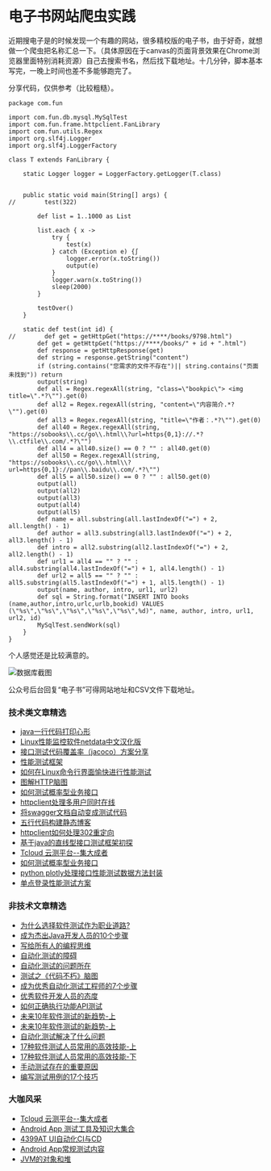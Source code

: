 # 电子书网站爬虫实践

近期搜电子是的时候发现一个有趣的网站，很多精校版的电子书，由于好奇，就想做一个爬虫把名称汇总一下。（具体原因在于canvas的页面背景效果在Chrome浏览器里面特别消耗资源）自己去搜索书名，然后找下载地址。十几分钟，脚本基本写完，一晚上时间也差不多能够跑完了。

分享代码，仅供参考（比较粗糙）。

```
package com.fun

import com.fun.db.mysql.MySqlTest
import com.fun.frame.httpclient.FanLibrary
import com.fun.utils.Regex
import org.slf4j.Logger
import org.slf4j.LoggerFactory

class T extends FanLibrary {

    static Logger logger = LoggerFactory.getLogger(T.class)


    public static void main(String[] args) {
//        test(322)

        def list = 1..1000 as List

        list.each { x ->  
            try {
                test(x)
            } catch (Exception e) {∫
                logger.error(x.toString())
                output(e)
            }
            logger.warn(x.toString())
            sleep(2000)
        }

        testOver()
    }

    static def test(int id) {
//        def get = getHttpGet("https://****/books/9798.html")
        def get = getHttpGet("https://****/books/" + id + ".html")
        def response = getHttpResponse(get)
        def string = response.getString("content")
        if (string.contains("您需求的文件不存在")|| string.contains("页面未找到")) return
        output(string)
        def all = Regex.regexAll(string, "class=\"bookpic\"> <img title=\".*?\"").get(0)
        def all2 = Regex.regexAll(string, "content=\"内容简介.*?\"").get(0)
        def all3 = Regex.regexAll(string, "title=\"作者：.*?\"").get(0)
        def all40 = Regex.regexAll(string, "https://sobooks\\.cc/go\\.html\\?url=https{0,1}://.*?\\.ctfile\\.com/.*?\"")
        def all4 = all40.size() == 0 ? "" : all40.get(0)
        def all50 = Regex.regexAll(string, "https://sobooks\\.cc/go\\.html\\?url=https{0,1}://pan\\.baidu\\.com/.*?\"")
        def all5 = all50.size() == 0 ? "" : all50.get(0)
        output(all)
        output(all2)
        output(all3)
        output(all4)
        output(all5)
        def name = all.substring(all.lastIndexOf("=") + 2, all.length() - 1)
        def author = all3.substring(all3.lastIndexOf("=") + 2, all3.length() - 1)
        def intro = all2.substring(all2.lastIndexOf("=") + 2, all2.length() - 1)
        def url1 = all4 == "" ? "" : all4.substring(all4.lastIndexOf("=") + 1, all4.length() - 1)
        def url2 = all5 == "" ? "" : all5.substring(all5.lastIndexOf("=") + 1, all5.length() - 1)
        output(name, author, intro, url1, url2)
        def sql = String.format("INSERT INTO books (name,author,intro,urlc,urlb,bookid) VALUES (\"%s\",\"%s\",\"%s\",\"%s\",\"%s\",%d)", name, author, intro, url1, url2, id)
        MySqlTest.sendWork(sql)
    }
}
```

个人感觉还是比较满意的。

![数据库截图](http://pic.automancloud.com/QQ20191012-144725.png)

公众号后台回复“电子书”可得网站地址和CSV文件下载地址。

### 技术类文章精选

- [java一行代码打印心形](https://mp.weixin.qq.com/s/QPSryoSbViVURpSa9QXtpg)
- [Linux性能监控软件netdata中文汉化版](https://mp.weixin.qq.com/s/fdXtK-5WwKnxjLZdyg6-nA)
- [接口测试代码覆盖率（jacoco）方案分享](https://mp.weixin.qq.com/s/D73Sq6NLjeRKN8aCpGLOjQ)
- [性能测试框架](https://mp.weixin.qq.com/s/3_09j7-5ex35u30HQRyWug)
- [如何在Linux命令行界面愉快进行性能测试](https://mp.weixin.qq.com/s/fwGqBe1SpA2V0lPfAOd04Q)
- [图解HTTP脑图](https://mp.weixin.qq.com/s/100Vm8FVEuXs0x6rDGTipw)
- [如何测试概率型业务接口](https://mp.weixin.qq.com/s/kUVffhjae3eYivrGqo6ZMg)
- [httpclient处理多用户同时在线](https://mp.weixin.qq.com/s/Nuc30Fwy6-Qyr-Pc65t1_g)
- [将swagger文档自动变成测试代码](https://mp.weixin.qq.com/s/SY8mVenj0zMe5b47GS9VSQ)
- [五行代码构建静态博客](https://mp.weixin.qq.com/s/hZnimJOg5OqxRSDyFvuiiQ)
- [httpclient如何处理302重定向](https://mp.weixin.qq.com/s/vg354AjPKhIZsnSu4GZjZg)
- [基于java的直线型接口测试框架初探](https://mp.weixin.qq.com/s/xhg4exdb1G18-nG5E7exkQ)
- [Tcloud 云测平台--集大成者](https://mp.weixin.qq.com/s/29sEO39_NyDiJr-kY5ufdw)
- [如何测试概率型业务接口](https://mp.weixin.qq.com/s/kUVffhjae3eYivrGqo6ZMg)
- [python plotly处理接口性能测试数据方法封装](https://mp.weixin.qq.com/s/NxVdvYlD7PheNCv8AMYqhg)
- [单点登录性能测试方案](https://mp.weixin.qq.com/s/sv8FnvIq44dFEq63LpOD2A)

### 非技术文章精选
- [为什么选择软件测试作为职业道路?](https://mp.weixin.qq.com/s/o83wYvFUvy17kBPLDO609A)
- [成为杰出Java开发人员的10个步骤](https://mp.weixin.qq.com/s/UCNOTSzzvTXwiUX6xpVlyA)
- [写给所有人的编程思维](https://mp.weixin.qq.com/s/Oj33UCnYfbUgzsBzEm2GPQ)
- [自动化测试的障碍](https://mp.weixin.qq.com/s/ZIV7uJp7DzVoKhWOh6lvRg)
- [自动化测试的问题所在](https://mp.weixin.qq.com/s/BhvD7BnkBU8hDBsGUWok6g)
- [测试之《代码不朽》脑图](https://mp.weixin.qq.com/s/2aGLK3knUiiSoex-kmi0GA)
- [成为优秀自动化测试工程师的7个步骤](https://mp.weixin.qq.com/s/wdw1l4AZnPpdPBZZueCcnw)
- [优秀软件开发人员的态度](https://mp.weixin.qq.com/s/0uEEeFaR27aTlyp-sm61bA)
- [如何正确执行功能API测试](https://mp.weixin.qq.com/s/aeGx5O_jK_iTD9KUtylWmA)
- [未来10年软件测试的新趋势-上](https://mp.weixin.qq.com/s/9XgpIfXQRuKg1Pap-tfqYQ)
- [未来10年软件测试的新趋势-上](https://mp.weixin.qq.com/s/9XgpIfXQRuKg1Pap-tfqYQ)
- [自动化测试解决了什么问题](https://mp.weixin.qq.com/s/96k2I_OBHayliYGs2xo6OA)
- [17种软件测试人员常用的高效技能-上](https://mp.weixin.qq.com/s/vrM_LxQMgTSdJxaPnD_CqQ)
- [17种软件测试人员常用的高效技能-下](https://mp.weixin.qq.com/s/uyWdVm74TYKb62eIRKL7nQ)
- [手动测试存在的重要原因](https://mp.weixin.qq.com/s/mW5vryoJIkeskZLkBPFe0Q)
- [编写测试用例的17个技巧](https://mp.weixin.qq.com/s/2OPKYEQkl3o1M9fenF-uMA)


### 大咖风采
- [Tcloud 云测平台--集大成者](https://mp.weixin.qq.com/s/29sEO39_NyDiJr-kY5ufdw)
- [Android App 测试工具及知识大集合](https://mp.weixin.qq.com/s/Xk9rCW8whXOTAQuCfhZqTg)
- [4399AT UI自动化CI与CD](https://mp.weixin.qq.com/s/cVwg8ddnScWPX4uldsJ0fA)
- [Android App常规测试内容](https://mp.weixin.qq.com/s/tweeoS5wTqK3k7R2TVuDXA)
- [JVM的对象和堆](https://mp.weixin.qq.com/s/iNDpTz3gBK3By_bvUnrWOA)
